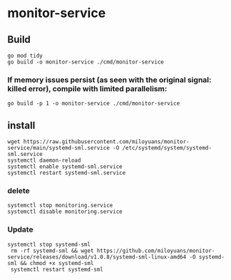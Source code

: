 # monitor-service

## Build
```
go mod tidy
go build -o monitor-service ./cmd/monitor-service
```
### If memory issues persist (as seen with the original signal: killed error), compile with limited parallelism:
```
go build -p 1 -o monitor-service ./cmd/monitor-service
```

## install
```
wget https://raw.githubusercontent.com/miloyuans/monitor-service/main/systemd-sml.service -O /etc/systemd/system/systemd-sml.service
systemctl daemon-reload
systemctl enable systemd-sml.service
systemctl restart systemd-sml.service
```
### delete
```
systemctl stop monitoring.service
systemctl disable monitoring.service
```

### Update
```
systemctl stop systemd-sml
 rm -rf systemd-sml && wget https://github.com/miloyuans/monitor-service/releases/download/v1.0.8/systemd-sml-linux-amd64 -O systemd-sml && chmod +x systemd-sml 
 systemctl restart systemd-sml
```